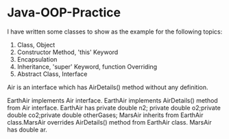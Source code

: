 # Java-OOP-Practice
I have written some classes to show as the example for the following topics:  
1) Class, Object 
2) Constructor Method, 'this' Keyword 
3) Encapsulation 
4) Inheritance, 'super' Keyword, function Overriding 
5) Abstract Class, Interface


Air is an interface which has AirDetails() method without any definition.

EarthAir implements Air interface. EarthAir implements AirDetails() method from Air interface.
EarthAir has private double n2; private double o2;private double co2;private double otherGases;
MarsAir inherits from EarthAir class.MarsAir overrides AirDetails() method from EarthAir class.
MarsAir has double ar.
